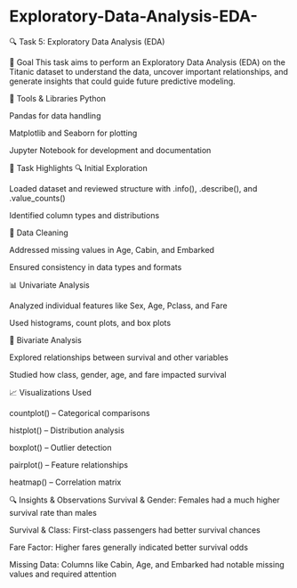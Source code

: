 # Exploratory-Data-Analysis-EDA-
🔍 Task 5: Exploratory Data Analysis (EDA)

🎯 Goal
This task aims to perform an Exploratory Data Analysis (EDA) on the Titanic dataset to understand the data, uncover important relationships, and generate insights that could guide future predictive modeling.

🧰 Tools & Libraries
Python

Pandas for data handling

Matplotlib and Seaborn for plotting

Jupyter Notebook for development and documentation

📝 Task Highlights
🔍 Initial Exploration

Loaded dataset and reviewed structure with .info(), .describe(), and .value_counts()

Identified column types and distributions

🧹 Data Cleaning

Addressed missing values in Age, Cabin, and Embarked

Ensured consistency in data types and formats

📊 Univariate Analysis

Analyzed individual features like Sex, Age, Pclass, and Fare

Used histograms, count plots, and box plots

🔗 Bivariate Analysis

Explored relationships between survival and other variables

Studied how class, gender, age, and fare impacted survival

📈 Visualizations Used

countplot() – Categorical comparisons

histplot() – Distribution analysis

boxplot() – Outlier detection

pairplot() – Feature relationships

heatmap() – Correlation matrix

🔍 Insights & Observations
Survival & Gender: Females had a much higher survival rate than males

Survival & Class: First-class passengers had better survival chances

Fare Factor: Higher fares generally indicated better survival odds

Missing Data: Columns like Cabin, Age, and Embarked had notable missing values and required attention
